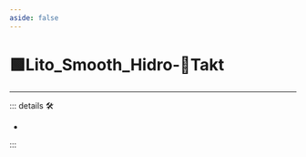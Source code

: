 ```yaml
---
aside: false
---
```

# 🟩<ekos>Lito_Smooth_Hidro</ekos>-🔻<via>Takt</via>

---

<!-- =================================================== -->
<!-- =================================================== -->
<!-- =================================================== -->
<!-- =================================================== -->
<!-- =================================================== -->
::: details 🛠

-

:::
